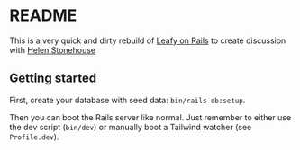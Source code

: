# README

This is a very quick and dirty rebuild of [Leafy on Rails](https://github.com/hstonehouse/leafy-on-rails) to create discussion with [Helen Stonehouse](https://github.com/hstonehouse)

## Getting started

First, create your database with seed data: `bin/rails db:setup`.

Then you can boot the Rails server like normal. Just remember to either use the dev script (`bin/dev`) or manually boot a Tailwind watcher (see `Profile.dev`).
